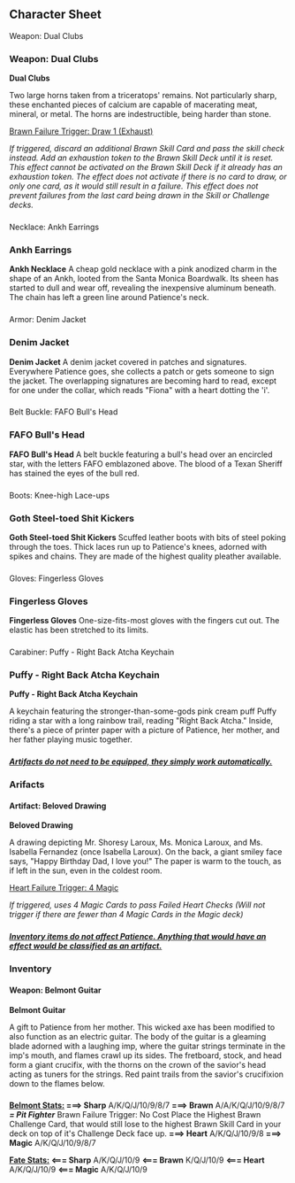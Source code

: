 ## Character Sheet
Weapon: Dual Clubs
### Weapon: Dual Clubs

**Dual Clubs**

Two large horns taken from a triceratops' remains. Not particularly sharp, these enchanted pieces of calcium are capable of macerating meat, mineral, or metal. The horns are indestructible, being harder than stone.

<u>Brawn Failure Trigger: Draw 1 (Exhaust)</u>

*If triggered, discard an additional Brawn Skill Card and pass the skill check instead. Add an exhaustion token to the Brawn Skill Deck until it is reset. This effect cannot be activated on the Brawn Skill Deck if it already has an exhaustion token. The effect does not activate if there is no card to draw, or only one card, as it would still result in a failure. This effect does not prevent failures from the last card being drawn in the Skill or Challenge decks.*
###

Necklace: Ankh Earrings
### Ankh Earrings
**Ankh Necklace**
A cheap gold necklace with a pink anodized charm in the shape of an Ankh, looted from the Santa Monica Boardwalk. Its sheen has started to dull and wear off, revealing the inexpensive aluminum beneath. The chain has left a green line around Patience's neck.
###

Armor: Denim Jacket
### Denim Jacket
**Denim Jacket**
A denim jacket covered in patches and signatures. Everywhere Patience goes, she collects a patch or gets someone to sign the jacket. The overlapping signatures are becoming hard to read, except for one under the collar, which reads "Fiona" with a heart dotting the 'i'.
###

Belt Buckle: FAFO Bull's Head
### FAFO Bull's Head
**FAFO Bull's Head**
A belt buckle featuring a bull's head over an encircled star, with the letters FAFO emblazoned above. The blood of a Texan Sheriff has stained the eyes of the bull red.
###

Boots: Knee-high Lace-ups
### Goth Steel-toed Shit Kickers
**Goth Steel-toed Shit Kickers**
Scuffed leather boots with bits of steel poking through the toes. Thick laces run up to Patience's knees, adorned with spikes and chains. They are made of the highest quality pleather available.
###

Gloves: Fingerless Gloves
### Fingerless Gloves
**Fingerless Gloves**
One-size-fits-most gloves with the fingers cut out. The elastic has been stretched to its limits.
###

Carabiner: Puffy - Right Back Atcha Keychain
### Puffy - Right Back Atcha Keychain
**Puffy - Right Back Atcha Keychain**

A keychain featuring the stronger-than-some-gods pink cream puff Puffy riding a star with a long rainbow trail, reading "Right Back Atcha." Inside, there's a piece of printer paper with a picture of Patience, her mother, and her father playing music together.
###

<u>***Artifacts do not need to be equipped, they simply work automatically.***</u>
### Arifacts
#### Artifact: Beloved Drawing
**Beloved Drawing**

A drawing depicting Mr. Shoresy Laroux, Ms. Monica Laroux, and Ms. Isabella Fernandez (once Isabella Laroux). On the back, a giant smiley face says, "Happy Birthday Dad, I love you!" The paper is warm to the touch, as if left in the sun, even in the coldest room.

  <u>Heart Failure Trigger: 4 Magic</u>
  
*If triggered, uses 4 Magic Cards to pass Failed Heart Checks (Will not trigger if there are fewer than 4 Magic Cards in the Magic deck)*
####
###

<u>***Inventory items do not affect Patience. Anything that would have an effect would be classified as an artifact.***</u>

### Inventory
#### Weapon: Belmont Guitar
**Belmont Guitar**

A gift to Patience from her mother. This wicked axe has been modified to also function as an electric guitar. The body of the guitar is a gleaming blade adorned with a laughing imp, where the guitar strings terminate in the imp's mouth, and flames crawl up its sides. The fretboard, stock, and head form a giant crucifix, with the thorns on the crown of the savior's head acting as tuners for the strings. Red paint trails from the savior's crucifixion down to the flames below.
####

###

**<u>Belmont Stats:</u>
===> Sharp** A/K/Q/J/10/9/8/7
**===> Brawn** A/A/K/Q/J/10/9/8/7
***= Pit Fighter***
Brawn Failure Trigger: No Cost
Place the Highest Brawn Challenge Card, that would still lose to the highest Brawn Skill Card in your deck on top of it's Challenge Deck face up.
**===> Heart** A/K/Q/J/10/9/8
**===> Magic** A/K/Q/J/10/9/8/7

**<u>Fate Stats:</u>
<=== Sharp** A/K/Q/J/10/9
**<=== Brawn** K/Q/J/10/9
**<=== Heart** A/K/Q/J/10/9
**<=== Magic** A/K/Q/J/10/9
##